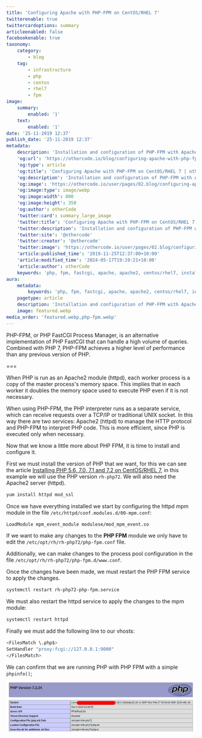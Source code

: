 ```yaml
---
title: 'Configuring Apache with PHP-FPM on CentOS/RHEL 7'
twitterenable: true
twittercardoptions: summary
articleenabled: false
facebookenable: true
taxonomy:
    category:
        - blog
    tag:
        - infrastructure
        - php
        - centos
        - rhel7
        - fpm
image:
    summary:
        enabled: '1'
    text:
        enabled: '1'
date: '25-11-2019 12:37'
publish_date: '25-11-2019 12:37'
metadata:
    description: 'Installation and configuration of PHP-FPM with Apache2 on CentOS/RHEL7.'
    'og:url': 'https://othercode.io/blog/configuring-apache-with-php-fpm-on-centos-rhel-7'
    'og:type': article
    'og:title': 'Configuring Apache with PHP-FPM on CentOS/RHEL 7 | otherCode'
    'og:description': 'Installation and configuration of PHP-FPM with Apache2 on CentOS/RHEL7.'
    'og:image': 'https://othercode.io/user/pages/02.blog/configuring-apache-with-php-fpm-on-centos-rhel-7/featured.webp'
    'og:image:type': image/webp
    'og:image:width': 800
    'og:image:height': 350
    'og:author': otherCode
    'twitter:card': summary_large_image
    'twitter:title': 'Configuring Apache with PHP-FPM on CentOS/RHEL 7 | otherCode'
    'twitter:description': 'Installation and configuration of PHP-FPM with Apache2 on CentOS/RHEL7.'
    'twitter:site': '@othercode'
    'twitter:creator': '@othercode'
    'twitter:image': 'https://othercode.io/user/pages/02.blog/configuring-apache-with-php-fpm-on-centos-rhel-7/featured.webp'
    'article:published_time': '2019-11-25T12:37:00+10:00'
    'article:modified_time': '2024-05-17T19:19:21+10:00'
    'article:author': otherCode
    keywords: 'php, fpm, fastcgi, apache, apache2, centos/rhel7, installation and configuration'
aura:
    metadata:
        keywords: 'php, fpm, fastcgi, apache, apache2, centos/rhel7, installation and configuration'
    pagetype: article
    description: 'Installation and configuration of PHP-FPM with Apache2 on CentOS/RHEL7.'
    image: featured.webp
media_order: 'featured.webp,php-fpm.webp'
---
```


PHP-FPM, or PHP FastCGI Process Manager, is an alternative implementation of PHP FastCGI that can handle a high volume of queries. Combined with PHP 7, PHP-FPM achieves a higher level of performance than any previous version of PHP.

===

When PHP is run as an Apache2 module (httpd), each worker process is a copy of the master process's memory space. This implies that in each worker it doubles the memory space used to execute PHP even if it is not necessary.

When using PHP-FPM, the PHP interpreter runs as a separate service, which can receive requests over a TCP/IP or traditional UNIX socket. In this way there are two services: Apache2 (httpd) to manage the HTTP protocol and PHP-FPM to interpret PHP code. This is more efficient, since PHP is executed only when necessary.

Now that we know a little more about PHP FPM, it is time to install and configure it.

First we must install the version of PHP that we want, for this we can see the article [Installing PHP 5.6, 7.0, 7.1 and 7.2 on CentOS/RHEL 7](/blog/installing-php-5-6-7-0-7-1-and-7-2-on-centos-rhel-7), in this example we will use the PHP version `rh-php72`. We will also need the Apache2 server (httpd).

```bash
yum install httpd mod_ssl
```

Once we have everything installed we start by configuring the httpd mpm module in the file `/etc/httpd/conf.modules.d/00-mpm.conf`:

```bash
LoadModule mpm_event_module modulese/mod_mpm_event.so
```

If we want to make any changes to the **PHP FPM** module we only have to edit the `/etc/opt/rh/rh-php72/php-fpm.conf` file.

Additionally, we can make changes to the process pool configuration in the file `/etc/opt/rh/rh-php72/php-fpm.d/www.conf`.

Once the changes have been made, we must restart the PHP FPM service to apply the changes.

```bash
systemctl restart rh-php72-php-fpm.service
```

We must also restart the httpd service to apply the changes to the mpm module:

```bash
systemctl restart httpd
```

Finally we must add the following line to our vhosts:

```bash
<FilesMatch \.php$>
SetHandler "proxy:fcgi://127.0.0.1:9000"
</FilesMatch>
```

We can confirm that we are running PHP with PHP FPM with a simple `phpinfo()`;

![php-fpm](php-fpm.png "php-fpm")